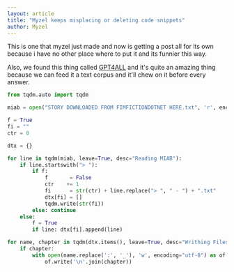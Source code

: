 ```yaml
---
layout: article
title: "Myzel keeps misplacing or deleting code snippets"
author: Myzel
---
```


This is one that myzel just made and now is getting a post all for its own because i have no other place where to put it and its funnier this way.

Also, we found this thing called [GPT4ALL](https://github.com/nomic-ai/gpt4all) and it's quite an amazing thing because we can feed it a text corpus and it'll chew on it before every answer.

<!--more-->

```python
from tqdm.auto import tqdm

miab = open("STORY DOWNLOADED FROM FIMFICTIONDOTNET HERE.txt", 'r', encoding='utf-8').read().splitlines()

f = True
fi = ""
ctr = 0

dtx = {}

for line in tqdm(miab, leave=True, desc="Reading MIAB"):
    if line.startswith("> "):
        if f:
            f       = False
            ctr    += 1
            fi      = str(ctr) + line.replace("> ", " - ") + ".txt"
            dtx[fi] = []
            tqdm.write(str(fi))
        else: continue
    else:
        f = True
        if line: dtx[fi].append(line)

for name, chapter in tqdm(dtx.items(), leave=True, desc="Writhing Files"):
    if chapter:
        with open(name.replace(':', '_'), 'w', encoding="utf-8") as of:
            of.write('\n'.join(chapter))
```

